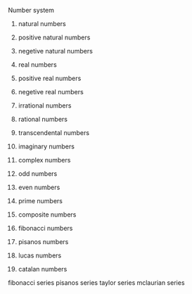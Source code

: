 Number system

1. natural numbers
2. positive natural numbers
3. negetive natural numbers

4. real numbers
5. positive real numbers
6. negetive real numbers

7. irrational numbers
8. rational numbers

9. transcendental numbers

10. imaginary numbers

11. complex numbers
12. odd numbers
13. even numbers
14. prime numbers
15. composite numbers
16. fibonacci numbers
17. pisanos numbers
18. lucas numbers
19. catalan numbers 


fibonacci series
pisanos series
taylor series
mclaurian series
